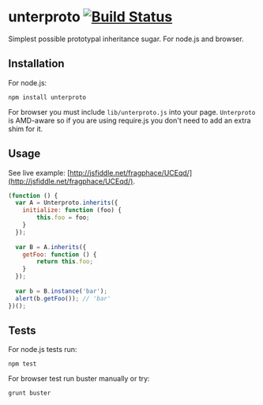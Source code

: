 unterproto [![Build Status](https://secure.travis-ci.org/fragphace/unterproto.png)](http://travis-ci.org/fragphace/unterproto)
==========

Simplest possible prototypal inheritance sugar. For node.js and browser.

## Installation

For node.js:

```
npm install unterproto
```

For browser you must include `lib/unterproto.js` into your page.
`Unterproto` is AMD-aware so if you are using require.js you don't
need to add an extra shim for it.

## Usage

See live example: [http://jsfiddle.net/fragphace/UCEqd/](http://jsfiddle.net/fragphace/UCEqd/).

```javascript
(function () {
  var A = Unterproto.inherits({
    initialize: function (foo) {
        this.foo = foo;
    }
  });
  
  var B = A.inherits({
    getFoo: function () {
        return this.foo;
    }
  });
  
  var b = B.instance('bar');
  alert(b.getFoo()); // 'bar'
})();
```

## Tests

For node.js tests run:

```
npm test
```

For browser test run buster manually or try:

```
grunt buster
```